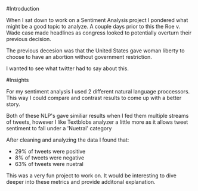 #Introduction

When I sat down to work on a Sentiment Analysis project I pondered what might be a good topic to analyze. A couple days prior to this the Roe v. Wade case made headlines as congress looked to potentially overturn their previous decision.

The previous decesion was that the United States gave woman liberty to choose to have an abortion without government restriction.

I wanted to see what twitter had to say about this.

#Insights

For my sentiment analysis I used 2 different natural language proccessors. This way I could compare and contrast results to come up with a better story.

Both of these NLP's gave similiar results when I fed them multiple streams of tweets, however I like Textblobs analyzer a little more as it allows tweet sentiment to fall under a 'Nuetral' category

After cleaning and analyzing the data I found that:
- 29% of tweets were positive
- 8% of tweets were negative
- 63% of tweets were nuetral

This was a very fun project to work on. It would be interesting to dive deeper into these metrics and provide additonal explanation.
